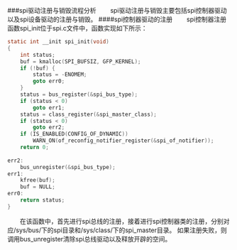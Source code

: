 ###spi驱动注册与销毁流程分析
&emsp;&emsp;spi驱动注册与销毁主要包括spi控制器驱动以及spi设备驱动的注册与销毁。
####spi控制器驱动的注册
&emsp;&emsp;spi控制器注册函数spi_init位于spi.c文件中，函数实现如下所示：
```c
static int __init spi_init(void)
{
	int	status;
	buf = kmalloc(SPI_BUFSIZ, GFP_KERNEL);
	if (!buf) {
		status = -ENOMEM;
		goto err0;
	}
	status = bus_register(&spi_bus_type);
	if (status < 0)
		goto err1;
	status = class_register(&spi_master_class);
	if (status < 0)
		goto err2;
	if (IS_ENABLED(CONFIG_OF_DYNAMIC))
		WARN_ON(of_reconfig_notifier_register(&spi_of_notifier));					   			    
	return 0;
	
err2:
	bus_unregister(&spi_bus_type);
err1:
	kfree(buf);
	buf = NULL;
err0:
	return status;
}
```
&emsp;&emsp;在该函数中，首先进行spi总线的注册，接着进行spi控制器类的注册，分别对应/sys/bus/下的spi目录和/sys/class/下的spi_master目录。
如果注册失败，则调用bus_unregister清除spi总线驱动以及释放开辟的空间。